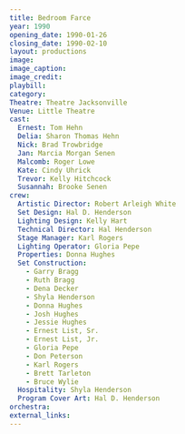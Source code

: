 ```yaml
---
title: Bedroom Farce
year: 1990
opening_date: 1990-01-26
closing_date: 1990-02-10
layout: productions
image:
image_caption:
image_credit:
playbill: 
category: 
Theatre: Theatre Jacksonville
Venue: Little Theatre
cast:
  Ernest: Tom Hehn
  Delia: Sharon Thomas Hehn
  Nick: Brad Trowbridge
  Jan: Marcia Morgan Senen
  Malcomb: Roger Lowe
  Kate: Cindy Uhrick
  Trevor: Kelly Hitchcock
  Susannah: Brooke Senen
crew:
  Artistic Director: Robert Arleigh White
  Set Design: Hal D. Henderson
  Lighting Design: Kelly Hart
  Technical Director: Hal Henderson
  Stage Manager: Karl Rogers
  Lighting Operator: Gloria Pepe
  Properties: Donna Hughes
  Set Construction:
    - Garry Bragg
    - Ruth Bragg
    - Dena Decker
    - Shyla Henderson
    - Donna Hughes
    - Josh Hughes
    - Jessie Hughes
    - Ernest List, Sr.
    - Ernest List, Jr.
    - Gloria Pepe
    - Don Peterson
    - Karl Rogers
    - Brett Tarleton
    - Bruce Wylie
  Hospitality: Shyla Henderson
  Program Cover Art: Hal D. Henderson
orchestra:
external_links:
---
```

